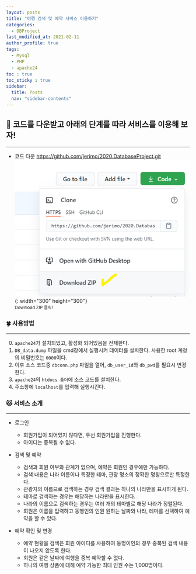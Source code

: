 ```yaml
---
layout: posts
title: "여행 검색 및 예약 서비스 이용하기"
categories:
  - DBProject
last_modified_at: 2021-02-11
author_profile: true
tags:
  - Mysql
  - PHP
  - apache24
toc : true
toc_sticky : true
sidebar:
  title: Posts
  nav: "sidebar-contents"
---
```


## 🐣 코드를 다운받고 아래의 단계를 따라 서비스를 이용해 보자!

-----

- 코드 다운 <a href="https://github.com/jerimo/2020.DatabaseProject.git">https://github.com/jerimo/2020.DatabaseProject.git</a><br>
![코드 다운](/assets/image/ts/code.png){: width="300" height="300"}<br>
<small>Download ZIP 클릭!</small>

### 🍀 사용방법

-----

0. ```apache24```가 설치되었고, 활성화 되어있음을 전제한다.
1. ```DB_data.dump``` 파일을 cmd창에서 실행시켜 데이터를 설치한다. 사용한 root 계정의 비밀번호는 ```0000```이다.
2. 이후 소스 코드중 ```dbconn.php``` 파일을 열어, ```db_user_id```와 ```db_pwd```를 필요시 변경한다.
3. ```apache24```의 ```htdocs 폴더```에 소스 코드를 설치한다.
4. 주소창에 ```localhost```를 입력해 실행시킨다.

### 🐱 서비스 소개

-----

- 로그인
  + 회원가입이 되어있지 않다면, 우선 회원가입을 진행한다.
  + 아이디는 중복될 수 없다.

- 검색 및 예약
  + 검색과 회원 여부와 관계가 없으며, 예약은 회원인 경우에만 가능하다.
  + 검색 내용은 나라 이름이나 특정한 테마, 관광 명소의 정확한 명칭으로만 특정한다.
  + 관광지의 이름으로 검색하는 경우 검색 결과는 하나의 나라만을 표시하게 된다.
  + 테마로 검색하는 경우는 해당하는 나라만을 표시한다.
  + 나라의 이름으로 검색하는 경우는 여러 개의 테마별로 해당 나라가 정렬된다.
  + 회원은 이름을 입력하고 동행인의 인원 원하는 날짜와 나라, 테마를 선택하여 예약을 할 수 있다.

- 예약 확인 및 변경
  + 예약 현황을 검색은 회원 아이디를 사용하여 동명이인의 경우 중복된 검색 내용이 나오지 않도록 한다.
  + 회원은 같은 날짜에 여행을 중복 예약할 수 없다.
  + 하나의 여행 상품에 대해 예약 가능한 최대 인원 수는 1,000명이다.
